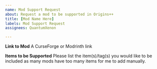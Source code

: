 ```yaml
---
name: Mod Support Request
about: Request a mod to be supported in Origins++
title: [Mod Name Here]
labels: Mod Support Request
assignees: QuantumXenon

---
```


**Link to Mod**
A CurseForge or Modrinth link

**Items to be Supported**
Please list the item(s)/tag(s) you would like to be included as many mods have too many items for me to add manually.
